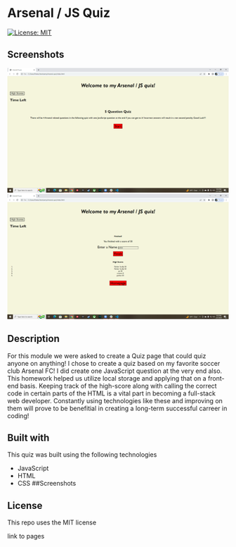 # Arsenal / JS Quiz
[![License: MIT](https://img.shields.io/badge/License-MIT-green.svg)](https://opensource.org/licenses/MIT)
## Screenshots
![screenshot](/assets/images/home.png)
![screenshot](/assets/images/finished.png)

## Description

For this module we were asked to create a Quiz page that could quiz anyone on anything! I chose to create a quiz based on my favorite soccer club Arsenal FC! I did create one JavaScript question at the very end also. This homework helped us utilize local storage and applying that on a front-end basis. Keeping track of the high-score along with calling the correct code in certain parts of the HTML is a vital part in becoming a full-stack web developer. Constantly using technologies like these and improving on them will prove to be benefitial in creating a long-term successful carreer in coding!

## Built with
This quiz was built using the following technologies
- JavaScript
- HTML
- CSS
##Screenshots 

## License 
This repo uses the MIT license

link to pages
